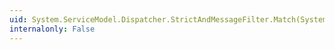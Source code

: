 ```yaml
---
uid: System.ServiceModel.Dispatcher.StrictAndMessageFilter.Match(System.ServiceModel.Channels.MessageBuffer)
internalonly: False
---
```

